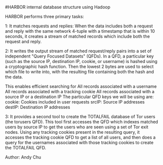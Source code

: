#HARBOR internal database structure using Hadoop
 
HARBOR performs three primary tasks:

1: It matches requests and replies: When the data includes both a request and reply with the same network 4-tuple with a timestamp that is within 10 seconds, it creates a stream of matched records which include both the request and reply.

2: It writes the output stream of matched request/reply pairs into a set of independent "Query Focused Datasets" (QFDs). In a QFD, a particular key (such as the source IP, destination IP, cookie, or username) is hashed using a cryptographic hash function. Then the lowest 2 bytes are used to select which file to write into, with the resulting file containing both the hash and the data.

This enables efficient searching for
All records associated with a username
All records associated with a tracking cookie
All records associated with a source IP or a destination IP
The particular QFD keys we will be using are:
cookie: Cookies included in user requests
srcIP: Source IP addresses
destIP: Destination IP addresses

3: It provides a second tool to create the TOTALFAIL database of Tor users (the torusers QFD). This tool first accesses the QFD which indexes matched users by source IP to get the users who are seen using a set of Tor exit nodes. Using any tracking cookies present in the resulting query, it accesses the tracking cookie QFD to get a list of all users, and then does a query for the usernames associated with those tracking cookies to create the TOTALFAIL QFD.

Author: Andy Chu
